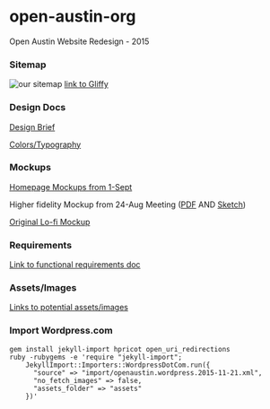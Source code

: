 # open-austin-org
Open Austin Website Redesign - 2015

### Sitemap

![our sitemap](https://github.com/open-austin/open-austin-org/blob/master/planning-design/oa-sitemap.png)
[link to Gliffy](http://www.gliffy.com/go/publish/8981187)

### Design Docs
[Design Brief](https://github.com/open-austin/open-austin-org/blob/master/OA%20Design%20Brief.pdf)

[Colors/Typography](https://github.com/open-austin/open-austin-org/blob/gh-pages/planning-design/colorstypography2.png)

### Mockups
[Homepage Mockups from 1-Sept](https://github.com/open-austin/open-austin-org/blob/master/oa_homepage_mockup.pdf)

Higher fidelity Mockup from 24-Aug Meeting ([PDF](https://github.com/open-austin/open-austin-org/blob/master/OA%20Homepage%201.pdf) AND [Sketch](https://github.com/open-austin/open-austin-org/blob/master/OA%20Homepage%201.sketch))

[Original Lo-fi Mockup](https://github.com/open-austin/open-austin-org/blob/master/lo-fi-mockup.jpg)


### Requirements
[Link to functional requirements doc](https://docs.google.com/document/d/1dgYQunemFzfGPpmc6jJz5L1sCm0m7f9ZemPT0z6FK2c)

### Assets/Images
[Links to potential assets/images](https://github.com/open-austin/OA-Website/wiki/Assets-&-Images-for-potential-use)

### Import Wordpress.com

```
gem install jekyll-import hpricot open_uri_redirections
ruby -rubygems -e 'require "jekyll-import";
    JekyllImport::Importers::WordpressDotCom.run({
      "source" => "import/openaustin.wordpress.2015-11-21.xml",
      "no_fetch_images" => false,
      "assets_folder" => "assets"
    })'
```
